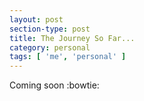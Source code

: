 ```yaml
---
layout: post
section-type: post
title: The Journey So Far...
category: personal
tags: [ 'me', 'personal' ]
---
```


Coming soon :bowtie: